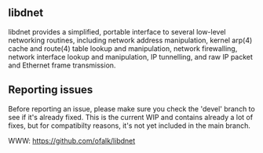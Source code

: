 libdnet
-------

libdnet provides a simplified, portable interface to several low-level
networking routines, including network address manipulation, kernel
arp(4) cache and route(4) table lookup and manipulation, network
firewalling, network interface lookup and manipulation, IP tunnelling,
and raw IP packet and Ethernet frame transmission.

Reporting issues
----------------

Before reporting an issue, please make sure you check the 'devel' branch
to see if it's already fixed. This is the current WIP and contains already
a lot of fixes, but for compatibilty reasons, it's not yet included
in the main branch.


WWW: https://github.com/ofalk/libdnet
